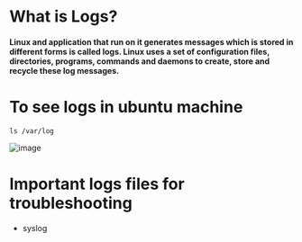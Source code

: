 # What is Logs?
#### Linux and application that run on it generates messages which is stored in different forms is called logs. Linux uses a set of configuration files, directories, programs, commands and daemons to create, store and recycle these log messages. 

# To see logs in ubuntu machine
````
ls /var/log

````
![image](https://github.com/user-attachments/assets/4601e36d-31ae-419d-83fb-cd8e92d051fa)

# Important logs files for troubleshooting 
*  syslog 

